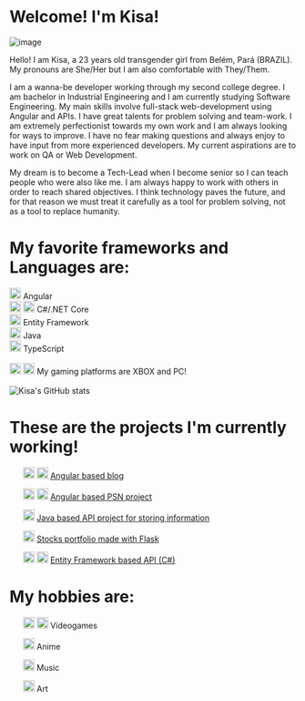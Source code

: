 # Welcome! I'm Kisa!
![image](https://github.com/JPsantosdev/JPsantosdev/assets/127047209/f395554b-c798-473d-a5b8-600ad72e5898)

Hello! I am Kisa, a 23 years old transgender girl from Belém, Pará (BRAZIL). My pronouns are She/Her but I am also comfortable with They/Them. 

I am a wanna-be developer working through my second college degree. I am bachelor in Industrial Engineering and I am currently studying Software Engineering. My main skills involve full-stack web-development using Angular and APIs. I have great talents for problem solving and team-work. I am extremely perfectionist towards my own work and I am always looking for ways to improve. I have no fear making questions and always enjoy to have input from more experienced developers. My current aspirations are to work on QA or Web Development. 

My dream is to become a Tech-Lead when I become senior so I can teach people who were also like me. I am always happy to work with others in order to reach shared objectives. I think technology paves the future, and for that reason we must treat it carefully as a tool for problem solving, not as a tool to replace humanity. 

# My favorite frameworks and Languages are:

<img src="https://github.com/buildkite/emojis/raw/main/img-buildkite-64/angular.png" width="20" height="20"> Angular
<br>
<img src="https://github.com/buildkite/emojis/raw/main/img-buildkite-64/dotnet.png" width="20" height="20"> <img src="https://github.com/buildkite/emojis/blob/main/img-buildkite-64/csharp.png" width="20" height="20"> C#/.NET Core
<br>
<img src="https://github.com/buildkite/emojis/raw/main/img-buildkite-64/csharp.png" width="20" height="20"> Entity Framework
<br>
<img src="https://github.com/buildkite/emojis/raw/main/img-buildkite-64/java.png" width="20" height="20"> Java
<br>
<img src="https://github.com/buildkite/emojis/raw/main/img-buildkite-64/typescript.png" width="20" height="20"> TypeScript
<br>
<br>
<img src="https://github.com/buildkite/emojis/raw/main/img-buildkite-64/xbox.png" width="20" height="20"> <img src="https://github.com/buildkite/emojis/raw/main/img-apple-64/1f5a5-fe0f.png" width="20" height="20"> My gaming platforms are XBOX and PC!
<br>
<br>
![Kisa's GitHub stats](https://github-readme-stats.vercel.app/api?username=JPsantosdev&show_icons=true&theme=radical)


# These are the projects I'm currently working!

  <ul list-style="none">
    <img src="https://github.com/buildkite/emojis/raw/main/img-buildkite-64/typescript.png" width="20" height="20"> 
    <img src="https://github.com/buildkite/emojis/raw/main/img-buildkite-64/angular.png" width="20" height="20">
    <a href="https://github.com/JPsantosdev/angular-blog-project"> Angular based blog </a>
  </ul>
  <ul list-style="none">
    <img src="https://github.com/buildkite/emojis/raw/main/img-buildkite-64/typescript.png" width="20" height="20"> 
    <img src="https://github.com/buildkite/emojis/raw/main/img-buildkite-64/angular.png" width="20" height="20">
    <a href="https://github.com/JPsantosdev/angularpsn"> Angular based PSN project </a>
  </ul>
  <ul list-style="none">
   <img src="https://github.com/buildkite/emojis/raw/main/img-buildkite-64/java.png" width="20" height="20"> 
    <a href="https://github.com/JPsantosdev/dioAPIprojectSantander2023"> Java based API project for storing information</a>    
  </ul>
  <ul list-style="none">
    <img src="https://github.com/buildkite/emojis/raw/main/img-buildkite-64/python.png" width="20" height="20"> 
    <a href="https://github.com/JPsantosdev/FlaskFinance"> Stocks portfolio made with Flask </a>    
  </ul>
  <ul>
    <img src="https://github.com/buildkite/emojis/raw/main/img-buildkite-64/dotnet.png" width="20" height="20">
    <img src="https://github.com/buildkite/emojis/blob/main/img-buildkite-64/csharp.png" width="20" height="20">
    <a href="https://github.com/JPsantosdev/trilha-net-api-desafio-main"> Entity Framework based API (C#)</a>
  </ul>

  # My hobbies are:
  <ul>
    <img src="https://github.com/buildkite/emojis/raw/main/img-buildkite-64/xbox.png" width="20" height="20"> 
    <img src="https://github.com/buildkite/emojis/raw/main/img-apple-64/1f5a5-fe0f.png" width="20" height="20">
    Videogames
  </ul>
  <ul>
    <img src="https://github.com/buildkite/emojis/raw/main/img-apple-64/1f4fa.png" width="20" height="20">
    Anime
  </ul>
  <ul>
    <img src="https://github.com/buildkite/emojis/raw/main/img-apple-64/1f3b8.png" width="20" height="20">
    Music
  </ul>
  <ul>
    <img src="https://github.com/buildkite/emojis/raw/main/img-apple-64/1f58c-fe0f.png" width="20" height="20">
    Art
  </ul>
